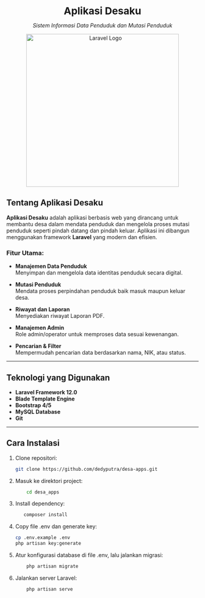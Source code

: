 <p align="center"><strong style="font-size: 26px;">Aplikasi Desaku</strong></p>
<p align="center"><em>Sistem Informasi Data Penduduk dan Mutasi Penduduk</em></p>

<p align="center">
<a href="https://laravel.com" target="_blank"><img src="https://raw.githubusercontent.com/laravel/art/master/logo-lockup/5%20SVG/2%20CMYK/1%20Full%20Color/laravel-logolockup-cmyk-red.svg" width="400" alt="Laravel Logo"></a>
</p>

## Tentang Aplikasi Desaku

**Aplikasi Desaku** adalah aplikasi berbasis web yang dirancang untuk membantu desa dalam mendata penduduk dan mengelola proses mutasi penduduk seperti pindah datang dan pindah keluar. Aplikasi ini dibangun menggunakan framework **Laravel** yang modern dan efisien.

### Fitur Utama:
- **Manajemen Data Penduduk**  
  Menyimpan dan mengelola data identitas penduduk secara digital.

- **Mutasi Penduduk**  
  Mendata proses perpindahan penduduk baik masuk maupun keluar desa.

- **Riwayat dan Laporan**  
  Menyediakan riwayat Laporan PDF.

- **Manajemen Admin**  
  Role admin/operator untuk memproses data sesuai kewenangan.

- **Pencarian & Filter**  
  Mempermudah pencarian data berdasarkan nama, NIK, atau status.

---

## Teknologi yang Digunakan

- **Laravel Framework 12.0**
- **Blade Template Engine**
- **Bootstrap 4/5**
- **MySQL Database**
- **Git**

---

## Cara Instalasi

1. Clone repositori:
   ```bash
   git clone https://github.com/dedyputra/desa-apps.git

2. Masuk ke direktori project:
   ```bash
       cd desa_apps

3. Install dependency:
     ```bash
        composer install

4. Copy file .env dan generate key:
    ```bash
    cp .env.example .env
    php artisan key:generate

5. Atur konfigurasi database di file .env, lalu jalankan migrasi:
    ```bash
        php artisan migrate
6. Jalankan server Laravel:
    ```bash
        php artisan serve

